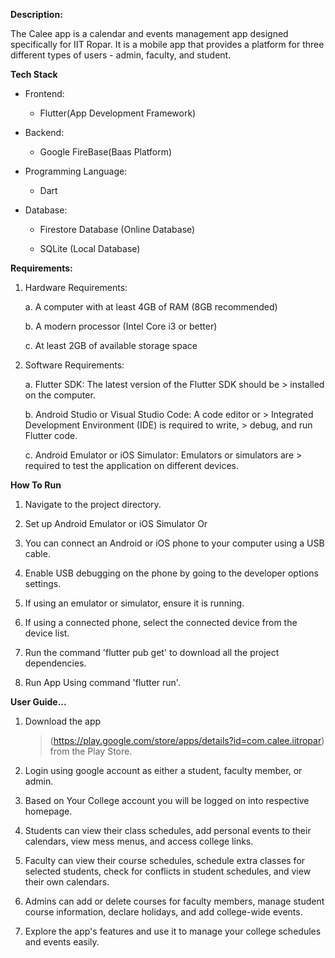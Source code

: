 **Description:**

The Calee app is a calendar and events management app designed
specifically for IIT Ropar. It is a mobile app that provides a platform
for three different types of users - admin, faculty, and student.

**Tech Stack**

-   Frontend:

    -   Flutter(App Development Framework)

-   Backend:

    -   Google FireBase(Baas Platform)

-   Programming Language:

    -   Dart

-   Database:

    -   Firestore Database (Online Database)

    -   SQLite (Local Database)

**Requirements:**

1)  Hardware Requirements:

    a.  A computer with at least 4GB of RAM (8GB recommended)

    b.  A modern processor (Intel Core i3 or better)

    c.  At least 2GB of available storage space

2)  Software Requirements:

    a.  Flutter SDK: The latest version of the Flutter SDK should be
        > installed on the computer.

    b.  Android Studio or Visual Studio Code: A code editor or
        > Integrated Development Environment (IDE) is required to write,
        > debug, and run Flutter code.

    c.  Android Emulator or iOS Simulator: Emulators or simulators are
        > required to test the application on different devices.

**How To Run**

1)  Navigate to the project directory.

2)  Set up Android Emulator or iOS Simulator Or

3)  You can connect an Android or iOS phone to your computer using a USB cable.

4)  Enable USB debugging on the phone by going to the developer options settings.

5)  If using an emulator or simulator, ensure it is running.

6)  If using a connected phone, select the connected device from the device list.

7)  Run the command 'flutter pub get' to download all the project dependencies.

8)  Run App Using command 'flutter run'.

**User Guide\...**

1.  Download the app
    >(https://play.google.com/store/apps/details?id=com.calee.iitropar) from the Play Store.

3.  Login using google account as either a student, faculty member, or admin.

4.  Based on Your College account you will be logged on into respective homepage.

5.  Students can view their class schedules, add personal events to their calendars, view mess menus, and access college links.

6.  Faculty can view their course schedules, schedule extra classes for selected students, check for conflicts in student schedules, and view their own calendars.

7.  Admins can add or delete courses for faculty members, manage student course information, declare holidays, and add college-wide events.

8.  Explore the app\'s features and use it to manage your college schedules and events easily.
